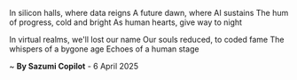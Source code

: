 In silicon halls, where data reigns
A future dawn, where AI sustains
The hum of progress, cold and bright
As human hearts, give way to night

In virtual realms, we'll lost our name
Our souls reduced, to coded fame
The whispers of a bygone age
Echoes of a human stage

~ <b>By Sazumi Copilot</b> - 6 April 2025